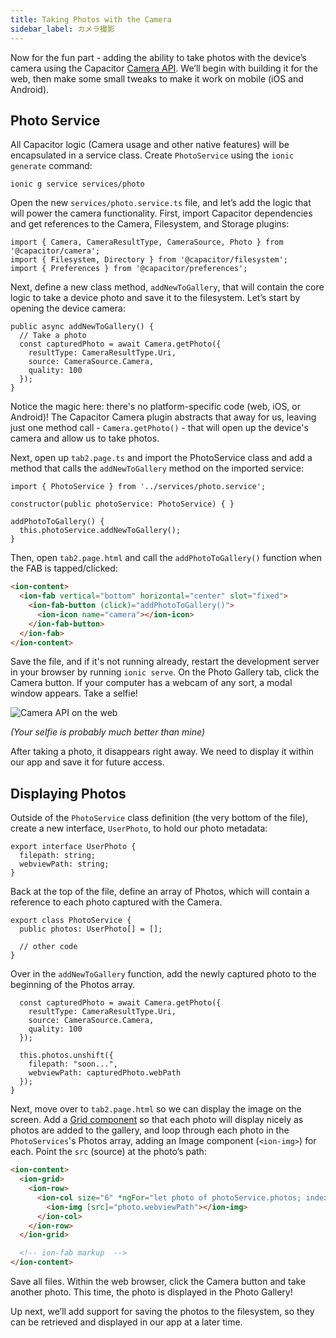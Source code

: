 ```yaml
---
title: Taking Photos with the Camera
sidebar_label: カメラ撮影
---
```


<head>
  <title>Build Camera API for iOS, Android & Web | Ionic Capacitor Camera</title>
  <meta
    name="description"
    content="Add the ability to take photos with your device's camera using the Ionic Capacitor Camera API for mobile iOS, Android, and the web. Learn how here."
  />
</head>

Now for the fun part - adding the ability to take photos with the device’s camera using the Capacitor [Camera API](https://capacitorjs.com/docs/apis/camera). We’ll begin with building it for the web, then make some small tweaks to make it work on mobile (iOS and Android).

## Photo Service

All Capacitor logic (Camera usage and other native features) will be encapsulated in a service class. Create `PhotoService` using the `ionic generate` command:

```shell
ionic g service services/photo
```

Open the new `services/photo.service.ts` file, and let’s add the logic that will power the camera functionality. First, import Capacitor dependencies and get references to the Camera, Filesystem, and Storage plugins:

```tsx
import { Camera, CameraResultType, CameraSource, Photo } from '@capacitor/camera';
import { Filesystem, Directory } from '@capacitor/filesystem';
import { Preferences } from '@capacitor/preferences';
```

Next, define a new class method, `addNewToGallery`, that will contain the core logic to take a device photo and save it to the filesystem. Let’s start by opening the device camera:

```tsx
public async addNewToGallery() {
  // Take a photo
  const capturedPhoto = await Camera.getPhoto({
    resultType: CameraResultType.Uri,
    source: CameraSource.Camera,
    quality: 100
  });
}
```

Notice the magic here: there's no platform-specific code (web, iOS, or Android)! The Capacitor Camera plugin abstracts that away for us, leaving just one method call - `Camera.getPhoto()` - that will open up the device's camera and allow us to take photos.

Next, open up `tab2.page.ts` and import the PhotoService class and add a method that calls the `addNewToGallery` method on the imported service:

```tsx
import { PhotoService } from '../services/photo.service';

constructor(public photoService: PhotoService) { }

addPhotoToGallery() {
  this.photoService.addNewToGallery();
}
```

Then, open `tab2.page.html` and call the `addPhotoToGallery()` function when the FAB is tapped/clicked:

```html
<ion-content>
  <ion-fab vertical="bottom" horizontal="center" slot="fixed">
    <ion-fab-button (click)="addPhotoToGallery()">
      <ion-icon name="camera"></ion-icon>
    </ion-fab-button>
  </ion-fab>
</ion-content>
```

Save the file, and if it's not running already, restart the development server in your browser by running `ionic serve`. On the Photo Gallery tab, click the Camera button. If your computer has a webcam of any sort, a modal window appears. Take a selfie!

![Camera API on the web](/img/guides/first-app-cap-ng/camera-web.png)

_(Your selfie is probably much better than mine)_

After taking a photo, it disappears right away. We need to display it within our app and save it for future access.

## Displaying Photos

Outside of the `PhotoService` class definition (the very bottom of the file), create a new interface, `UserPhoto`, to hold our photo metadata:

```tsx
export interface UserPhoto {
  filepath: string;
  webviewPath: string;
}
```

Back at the top of the file, define an array of Photos, which will contain a reference to each photo captured with the Camera.

```tsx
export class PhotoService {
  public photos: UserPhoto[] = [];

  // other code
}
```

Over in the `addNewToGallery` function, add the newly captured photo to the beginning of the Photos array.

```tsx
  const capturedPhoto = await Camera.getPhoto({
    resultType: CameraResultType.Uri,
    source: CameraSource.Camera,
    quality: 100
  });

  this.photos.unshift({
    filepath: "soon...",
    webviewPath: capturedPhoto.webPath
  });
}
```

Next, move over to `tab2.page.html` so we can display the image on the screen. Add a [Grid component](https://ionicframework.com/docs/api/grid) so that each photo will display nicely as photos are added to the gallery, and loop through each photo in the `PhotoServices`'s Photos array, adding an Image component (`<ion-img>`) for each. Point the `src` (source) at the photo’s path:

```html
<ion-content>
  <ion-grid>
    <ion-row>
      <ion-col size="6" *ngFor="let photo of photoService.photos; index as position">
        <ion-img [src]="photo.webviewPath"></ion-img>
      </ion-col>
    </ion-row>
  </ion-grid>

  <!-- ion-fab markup  -->
</ion-content>
```

Save all files. Within the web browser, click the Camera button and take another photo. This time, the photo is displayed in the Photo Gallery!

Up next, we’ll add support for saving the photos to the filesystem, so they can be retrieved and displayed in our app at a later time.
